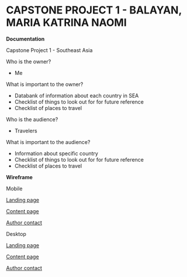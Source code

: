 # CAPSTONE PROJECT 1 - BALAYAN, MARIA KATRINA NAOMI

**Documentation**

Capstone Project 1 - Southeast Asia

Who is the owner?
- Me

What is important to the owner?
- Databank of information about each country in SEA
- Checklist of things to look out for for future reference
- Checklist of places to travel

Who is the audience?
- Travelers

What is important to the audience?
- Information about specific country
- Checklist of things to look out for for future reference
- Checklist of places to travel


**Wireframe**



Mobile

[Landing page](https://wireframe.cc/S3KN30)

[Content page](https://wireframe.cc/fHpNuX)

[Author contact](https://wireframe.cc/JuEWS5)



Desktop

[Landing page](https://wireframe.cc/hANEAy)

[Content page](https://wireframe.cc/XG6FhE)

[Author contact](https://wireframe.cc/V6Jpd1)
